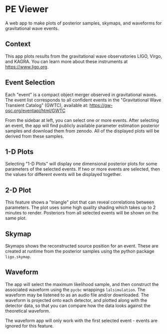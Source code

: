 # PE Viewer

A web app to make plots of posterior samples, skymaps, and waveforms for gravitational wave events.

## Context

This app plots results from the gravitational wave observatories LIGO, Virgo, and KAGRA.  You can learn
more about these instruments at https://www.ligo.org.


## Event Selection

Each "event" is a compact object merger observed in gravitational waves.  The event list corresponds to all confident events in the "Gravitational Wave Transient Catalog" (GWTC), available at: 
https://gw-osc.org/eventapi/html/GWTC

From the sidebar at left, you can select one or more events.  After selecting an event, the app will find publicly available parameter estimation posterior samples and download them from zenodo.  All of the displayed plots will be derived from these samples.

## 1-D Plots

Selecting "1-D Plots" will display one dimensional posterior plots for some parameters of the selected events.  If two or more events are selected, then the values for different events will be displayed together.

## 2-D Plot

This feature shows a "triangle" plot that can reveal 
correlations between parameters.  The plot uses some 
high quality shading which takes up to 2 minutes to 
render.  Posteriors from all selected events will be 
shown on the same plot.

## Skymap

Skymaps shows the reconstructed source position for an 
event.  These are created at runtime from the posterior 
samples using the python package `ligo.skymap`.

## Waveform

The app will select the maximum likelihood sample, and 
then construct the associated waveform using the `pycbc` 
wrappings `lalsimulation`.  The waveform may be listened 
to as an audio file and/or downloaded.  The waveform is 
projected onto each detector, and plotted along with the 
detector data, so that you can compare how the data 
looks against the theoretical waveform.

The waveform app will only work with the first selected event - events are ignored for this feature.



